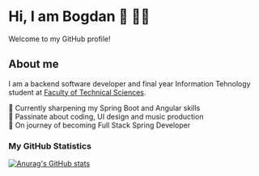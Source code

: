 # Hi, I am Bogdan :wave: 👨‍💻

Welcome to my GitHub profile! 

## About me

I am a backend software developer and final year Information Tehnology student at [Faculty of Technical Sciences](http://www.ftn.kg.ac.rs/). 

📘 Currently sharpening my Spring Boot and Angular skills <br>
💙 Passinate about coding, UI design and music production <br>
🚀 On journey of becoming Full Stack Spring Developer

### My GitHub Statistics

[![Anurag's GitHub stats](https://github-readme-stats.vercel.app/api?username=bogdanm01&show_icons=true&theme=github_dark&hide=stars,issues)](https://github.com/anuraghazra/github-readme-stats)

